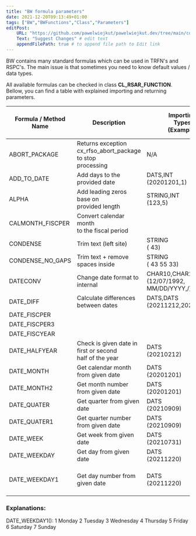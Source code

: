 ```yaml
---
title: "BW formula parameters"
date: 2021-12-20T09:13:49+01:00
tags: ["BW","BWFunctions","Class","Parameters"]
editPost:
    URL: "https://github.com/pawelwiejkut/pawelwiejkut.dev/tree/main/content"
    Text: "Suggest Changes" # edit text
    appendFilePath: true # to append file path to Edit link
---
```


BW contains many standard formulas which can be used in TRFN's and RSPC's. The main issue is that sometimes you need to know default values / data types. 

All available formulas can be checked in class **CL_RSAR_FUNCTION**. Bellow, you can find a table with explained importing and returning parameters.

| Formula / Method Name | Description                                                       | Importing<br>Types<br>(Example)                      | Returning<br>Types<br>(Example<br>result) |
|-----------------------|-------------------------------------------------------------------|------------------------------------------------------|-------------------------------------------|
| ABORT_PACKAGE         | Returns exception <br>cx_rfso_abort_package to stop<br>processing | N/A                                                  | N/A                                       |
| ADD_TO_DATE           | Add days to the provided date                                     | DATS,INT<br>(20201201,1)                             | DATS<br>20201202                          |
| ALPHA                 | Add leading zeros base on<br>provided length                      | STRING,INT <br>(123,5)                               | STRING<br>00123                           |
| CALMONTH_FISCPER      | Convert calendar month <br>to the fiscal period                   |                                                      |                                           |
| CONDENSE              | Trim text (left site)                                             | STRING<br>( 43)                                      | STRING<br>'43'                            |
| CONDENSE_NO_GAPS      | Trim text + remove spaces inside                                  | STRING<br>( 43 55 33)                                | STRING<br>'435533'                        |
| DATECONV              | Change date format to internal                                    | CHAR10,CHAR10,CHAR1<br>(12/07/1992,<br>MM/DD/YYYY,/) | DATS<br>19921207                          |
| DATE_DIFF             | Calculate differences between dates                               | DATS,DATS<br>(20211212,20211215)                     | INT<br>3                                  |
| DATE_FISCPER          |                                                                   |                                                      |                                           |
| DATE_FISCPER3         |                                                                   |                                                      |                                           |
| DATE_FISCYEAR         |                                                                   |                                                      |                                           |
| DATE_HALFYEAR         | Check is given date in first or second<br>half of the year        | DATS<br>(20210212)                                   | NUMC<br>1                                 |
| DATE_MONTH            | Get calendar month from given date                                | DATS<br>(20201201)                                   | NUMC<br>202012                            |
| DATE_MONTH2           | Get month number from given date                                  | DATS<br>(20201201)                                   | NUMC<br>12                                |
| DATE_QUATER           | Get quarter from given date                                       | DATS<br>(20210909)                                   | NUMC<br>20213                             |
| DATE_QUATER1          | Get quarter number from given date                                | DATS<br>(20210909)                                   | NUMC<br>3                                 |
| DATE_WEEK             | Get week from given date                                          | DATS<br>(20210731)                                   | NUMC<br>202130                            |
| DATE_WEEKDAY          | Get day from given date                                           | DATS<br>(20211220)                                   | STRING<br>Monday                          |
| DATE_WEEKDAY1         | Get day number from given date                                    | DATS<br>(20211220)                                   | NUMC<br>1<br>(here more)[#explanations]   |

<h3>Explanations:</h3>
DATE_WEEKDAY1():
1	Monday
2	Tuesday
3	Wednesday
4	Thursday
5	Friday
6	Saturday
7	Sunday
